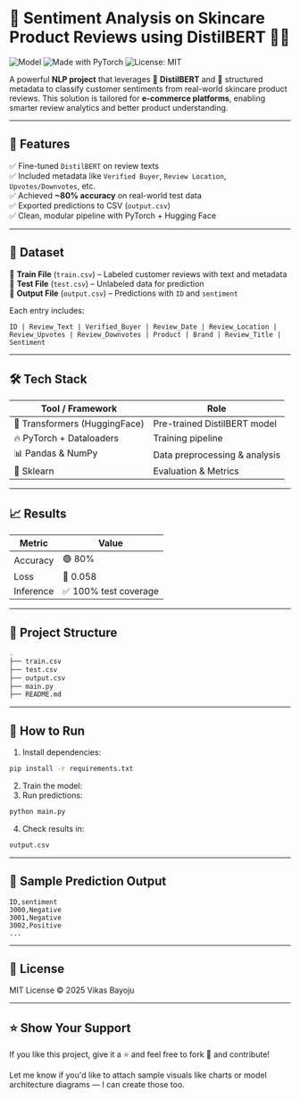 
# 🧠 Sentiment Analysis on Skincare Product Reviews using DistilBERT 💬🧴

![Model](https://img.shields.io/badge/Model-DistilBERT-blue) ![Made with PyTorch](https://img.shields.io/badge/Made%20with-PyTorch-red) ![License: MIT](https://img.shields.io/badge/License-MIT-green.svg)

A powerful **NLP project** that leverages 🤖 **DistilBERT** and 🧪 structured metadata to classify customer sentiments from real-world skincare product reviews. This solution is tailored for **e-commerce platforms**, enabling smarter review analytics and better product understanding.

---

## 🚀 Features

✅ Fine-tuned `DistilBERT` on review texts  
✅ Included metadata like `Verified Buyer`, `Review Location`, `Upvotes/Downvotes`, etc.  
✅ Achieved **~80% accuracy** on real-world test data  
✅ Exported predictions to CSV (`output.csv`)  
✅ Clean, modular pipeline with PyTorch + Hugging Face

---

## 📂 Dataset

🔹 **Train File** (`train.csv`) – Labeled customer reviews with text and metadata  
🔹 **Test File** (`test.csv`) – Unlabeled data for prediction  
🔹 **Output File** (`output.csv`) – Predictions with `ID` and `sentiment`

Each entry includes:

```text
ID | Review_Text | Verified_Buyer | Review_Date | Review_Location | Review_Upvotes | Review_Downvotes | Product | Brand | Review_Title | Sentiment
````

---

## 🛠️ Tech Stack

| Tool / Framework              | Role                          |
| ----------------------------- | ----------------------------- |
| 🧠 Transformers (HuggingFace) | Pre-trained DistilBERT model  |
| 🔥 PyTorch + Dataloaders      | Training pipeline             |
| 📊 Pandas & NumPy             | Data preprocessing & analysis |
| 🧪 Sklearn                    | Evaluation & Metrics          |

---

## 📈 Results

| Metric    | Value                |
| --------- | -------------------- |
| Accuracy  | 🟢 80%               |
| Loss      | 🔵 0.058             |
| Inference | ✅ 100% test coverage |

---

## 📁 Project Structure

```bash
.
├── train.csv
├── test.csv
├── output.csv
├── main.py
├── README.md
```

---

## 🔮 How to Run

1. Install dependencies:

```bash
pip install -r requirements.txt
```

2. Train the model:
3. Run predictions:

```bash
python main.py
```

4. Check results in:

```bash
output.csv
```

---

## 📌 Sample Prediction Output

```csv
ID,sentiment
3000,Negative
3001,Negative
3002,Positive
...
```

---

## 📄 License

MIT License © 2025 Vikas Bayoju

---

## ⭐️ Show Your Support

If you like this project, give it a ⭐ and feel free to fork 🍴 and contribute!

Let me know if you'd like to attach sample visuals like charts or model architecture diagrams — I can create those too.
